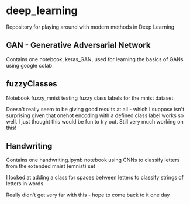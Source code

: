 # deep_learning
Repository for playing around with modern methods in Deep Learning

## GAN - Generative Adversarial Network
Contains one notebook, keras_GAN, used for learning the basics of GANs using google colab

## fuzzyClasses
Notebook fuzzy_mnist testing fuzzy class labels for the mnist dataset

Doesn't really seem to be giving good results at all - which I suppose isn't surprising given that onehot encoding with a defined class label works so well.
I just thought this would be fun to try out. Still very much working on this! 

## Handwriting
Contains one handwriting.ipynb notebook using CNNs to classify letters from the extended mnist (emnist) set

I looked at adding a class for spaces between letters to classify strings of letters in words

Really didn't get very far with this - hope to come back to it one day
